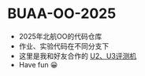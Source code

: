 # BUAA-OO-2025
* 2025年北航OO的代码仓库
* 作业、实验代码在不同分支下
* 这里是我和好友合作的 [U2、U3评测机](https://github.com/pzhwuhu/BUAA-OO-TEST)
* Have fun 😀
